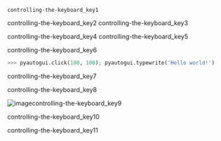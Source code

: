 ```ngMeta
controlling-the-keyboard_key1
```

controlling-the-keyboard_key2
controlling-the-keyboard_key3


controlling-the-keyboard_key4
controlling-the-keyboard_key5


controlling-the-keyboard_key6


```python
>>> pyautogui.click(100, 100); pyautogui.typewrite('Hello world!')
```
controlling-the-keyboard_key7


controlling-the-keyboard_key8


![image](assets/0000108.jpg)controlling-the-keyboard_key9


controlling-the-keyboard_key10


controlling-the-keyboard_key11
